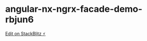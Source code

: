 # angular-nx-ngrx-facade-demo-rbjun6

[Edit on StackBlitz ⚡️](https://stackblitz.com/edit/angular-nx-ngrx-facade-demo-rbjun6)